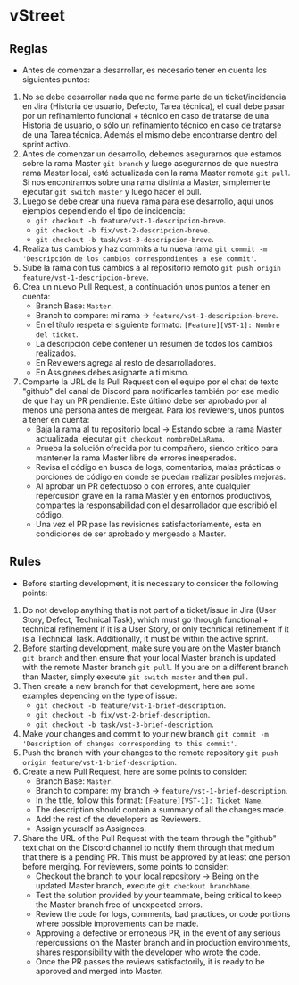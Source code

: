 # vStreet

## Reglas
- Antes de comenzar a desarrollar, es necesario tener en cuenta los siguientes puntos:
1. No se debe desarrollar nada que no forme parte de un ticket/incidencia en Jira (Historia de usuario, Defecto, Tarea técnica), el cuál debe pasar por un refinamiento funcional + técnico en caso de tratarse de una Historia de usuario, o sólo un refinamiento técnico en caso de tratarse de una Tarea técnica. Además el mismo debe encontrarse dentro del sprint activo.
2. Antes de comenzar un desarrollo, debemos asegurarnos que estamos sobre la rama Master `git branch` y luego asegurarnos de que nuestra rama Master local, esté actualizada con la rama Master remota `git pull`. Si nos encontramos sobre una rama distinta a Master, simplemente ejecutar `git switch master` y luego hacer el pull.
3. Luego se debe crear una nueva rama para ese desarrollo, aquí unos ejemplos dependiendo el tipo de incidencia:
    - `git checkout -b feature/vst-1-descripcion-breve`.                                                          
    - `git checkout -b fix/vst-2-descripcion-breve`.                                                          
    - `git checkout -b task/vst-3-descripcion-breve`.
4. Realiza tus cambios y haz commits a tu nueva rama `git commit -m 'Descripción de los cambios correspondientes a ese commit'`.
5. Sube la rama con tus cambios a al repositorio remoto `git push origin feature/vst-1-descripcion-breve`.
6. Crea un nuevo Pull Request, a continuación unos puntos a tener en cuenta:
    - Branch Base: `Master`.
    - Branch to compare: mi rama -> `feature/vst-1-descripcion-breve`.
    - En el título respeta el siguiente formato: `[Feature][VST-1]: Nombre del ticket`.
    - La descripción debe contener un resumen de todos los cambios realizados.
    - En Reviewers agrega al resto de desarrolladores.
    - En Assignees debes asignarte a ti mismo.
8. Comparte la URL de la Pull Request con el equipo por el chat de texto "github" del canal de Discord para notificarles también por ese medio de que hay un PR pendiente. Este último debe ser aprobado por al menos una persona antes de mergear. Para los reviewers, unos puntos a tener en cuenta:
    -  Baja la rama al tu repositorio local -> Estando sobre la rama Master actualizada, ejecutar `git checkout nombreDeLaRama`.
    -  Prueba la solución ofrecida por tu compañero, siendo critico para mantener la rama Master libre de errores inesperados.
    -  Revisa el código en busca de logs, comentarios, malas prácticas o porciones de código en donde se puedan realizar posibles mejoras.
    -  Al aprobar un PR defectuoso o con errores, ante cualquier repercusión grave en la rama Master y en entornos productivos, compartes la responsabilidad con el desarrollador que escribió el código.
    -  Una vez el PR pase las revisiones satisfactoriamente, esta en condiciones de ser aprobado y mergeado a Master.

## Rules
- Before starting development, it is necessary to consider the following points:
1. Do not develop anything that is not part of a ticket/issue in Jira (User Story, Defect, Technical Task), which must go through functional + technical refinement if it is a User Story, or only technical refinement if it is a Technical Task. Additionally, it must be within the active sprint.
2. Before starting development, make sure you are on the Master branch `git branch` and then ensure that your local Master branch is updated with the remote Master branch `git pull`. If you are on a different branch than Master, simply execute `git switch master` and then pull.
3. Then create a new branch for that development, here are some examples depending on the type of issue:
    - `git checkout -b feature/vst-1-brief-description`.
    - `git checkout -b fix/vst-2-brief-description`.
    - `git checkout -b task/vst-3-brief-description`.
4. Make your changes and commit to your new branch `git commit -m 'Description of changes corresponding to this commit'`.
5. Push the branch with your changes to the remote repository `git push origin feature/vst-1-brief-description`.
6. Create a new Pull Request, here are some points to consider:
    - Branch Base: `Master`.
    - Branch to compare: my branch -> `feature/vst-1-brief-description`.
    - In the title, follow this format: `[Feature][VST-1]: Ticket Name`.
    - The description should contain a summary of all the changes made.
    - Add the rest of the developers as Reviewers.
    - Assign yourself as Assignees.
7. Share the URL of the Pull Request with the team through the "github" text chat on the Discord channel to notify them through that medium that there is a pending PR. This must be approved by at least one person before merging. For reviewers, some points to consider:
    - Checkout the branch to your local repository -> Being on the updated Master branch, execute `git checkout branchName`.
    - Test the solution provided by your teammate, being critical to keep the Master branch free of unexpected errors.
    - Review the code for logs, comments, bad practices, or code portions where possible improvements can be made.
    - Approving a defective or erroneous PR, in the event of any serious repercussions on the Master branch and in production environments, shares responsibility with the developer who wrote the code.
    - Once the PR passes the reviews satisfactorily, it is ready to be approved and merged into Master.

